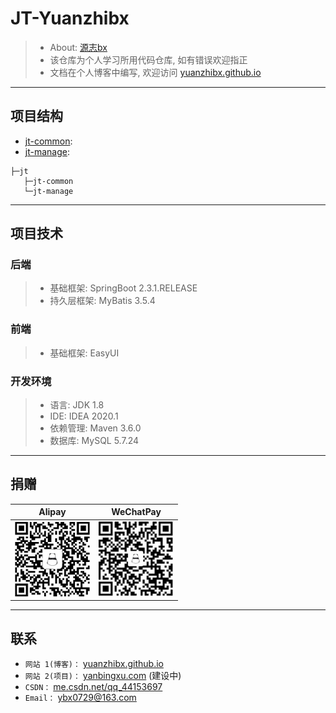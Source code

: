 # JT-Yuanzhibx
> - About: [源志bx](https://yuanzhibx.github.io/)
> - 该仓库为个人学习所用代码仓库, 如有错误欢迎指正
> - 文档在个人博客中编写, 欢迎访问 [yuanzhibx.github.io](https://yuanzhibx.github.io/)

---
## 项目结构
- [jt-common](./jt-common): 
- [jt-manage](./jt-manage): 

```
├─jt
   ├─jt-common
   └─jt-manage
```
---
## 项目技术
### 后端
> - 基础框架: SpringBoot 2.3.1.RELEASE
> - 持久层框架: MyBatis 3.5.4

### 前端
> - 基础框架: EasyUI

### 开发环境
> - 语言: JDK 1.8
> - IDE: IDEA 2020.1
> - 依赖管理: Maven 3.6.0
> - 数据库: MySQL 5.7.24

---
## 捐赠
| Alipay | WeChatPay |
| :----: | :----: |
| <img width="120" height="120" src="./img/alipay.png"/> | <img width="120" height="120" src="./img/wechat.png"/> |

---
## 联系
- `网站 1(博客)：` [yuanzhibx.github.io](https://yuanzhibx.github.io/)
- `网站 2(项目)：` [yanbingxu.com](http://yanbingxu.com:8080/) (建设中)
- `CSDN：` [me.csdn.net/qq_44153697](https://me.csdn.net/qq_44153697)
- `Email：` <ybx0729@163.com>
